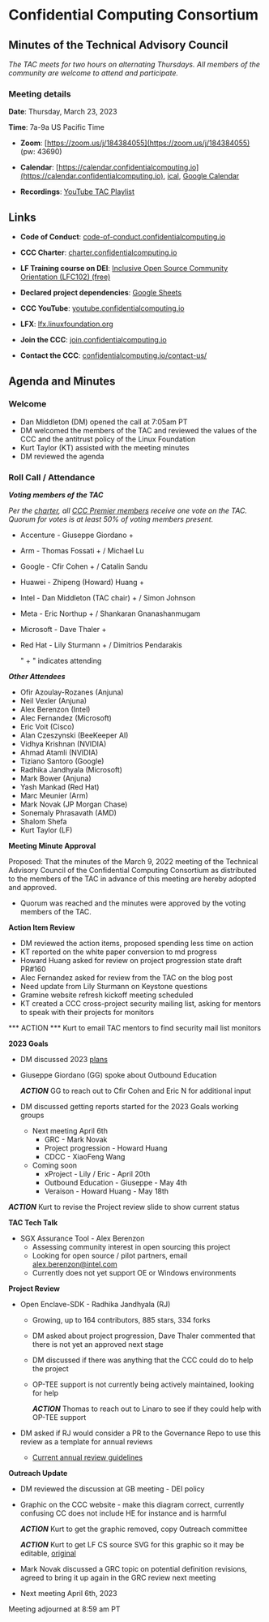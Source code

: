 # Confidential Computing Consortium

## Minutes of the Technical Advisory Council

*The TAC meets for two hours on alternating Thursdays. All members of the community are welcome to attend and participate.*

### Meeting details

**Date**: Thursday, March 23, 2023

**Time**: 7a-9a US Pacific Time

* **Zoom**: [https://zoom.us/j/184384055](https://zoom.us/j/184384055) (pw: 43690)

* **Calendar**: [https://calendar.confidentialcomputing.io](https://calendar.confidentialcomputing.io),
[ical](https://calendar.google.com/calendar/ical/c\_c0pcihr7n2n1k3a38i32d9ag10%40group.calendar.google.com/public/basic.ics),
[Google Calendar](https://calendar.google.com/calendar/u/0/r?cid=c\_c0pcihr7n2n1k3a38i32d9ag10@group.calendar.google.com)

* **Recordings**: [YouTube TAC Playlist](https://www.youtube.com/playlist?list=PLmfkUJc39uMjaB\_I1dYW72I44kr9QzG\_B)

## Links

* **Code of Conduct**: [code-of-conduct.confidentialcomputing.io](https://code-of-conduct.confidentialcomputing.io)

* **CCC Charter**: [charter.confidentialcomputing.io](https://charter.confidentialcomputing.io)

* **LF Training course on DEI**: [Inclusive Open Source Community Orientation (LFC102) (free)](https://training.linuxfoundation.org/training/inclusive-open-source-community-orientation-lfc102/)

* **Declared project dependencies**: [Google Sheets](https://docs.google.com/spreadsheets/d/1UKnbbGWXYLjnPZsox3zmYo59nv3XSXjePfas5E2fER0/edit#gid=0)

* **CCC YouTube**: [youtube.confidentialcomputing.io](https://youtube.confidentialcomputing.io)

* **LFX**: [lfx.linuxfoundation.org](https://lfx.linuxfoundation.org)

* **Join the CCC**: [join.confidentialcomputing.io](https://join.confidentialcomputing.io)

* **Contact the CCC**: [confidentialcomputing.io/contact-us/](https://confidentialcomputing.io/contact-us/)

## Agenda and Minutes

### Welcome

* Dan Middleton (DM) opened the call at 7:05am PT
* DM welcomed the members of the TAC and reviewed the values of the CCC and the antitrust policy of the Linux Foundation
* Kurt Taylor (KT) assisted with the meeting minutes
* DM reviewed the agenda

### Roll Call / Attendance

***Voting members of the TAC***

*Per the [charter](https://charter.confidentialcomputing.io), all [CCC Premier members](https://confidentialcomputing.io/members/) receive one vote on the TAC. Quorum for votes is at least 50% of voting members present.*

* Accenture - Giuseppe Giordano +
* Arm - Thomas Fossati + / Michael Lu
* Google - Cfir Cohen + / Catalin Sandu
* Huawei - Zhipeng (Howard) Huang +
* Intel - Dan Middleton (TAC chair) + / Simon Johnson
* Meta - Eric Northup +  / Shankaran Gnanashanmugam
* Microsoft - Dave Thaler  +
* Red Hat - Lily Sturmann +  / Dimitrios Pendarakis

   " + " indicates attending

***Other Attendees***

* Ofir Azoulay-Rozanes (Anjuna)
* Neil Vexler (Anjuna)
* Alex Berenzon (Intel)
* Alec Fernandez (Microsoft)
* Eric Voit (Cisco)
* Alan Czeszynski (BeeKeeper AI)
* Vidhya Krishnan (NVIDIA)
* Ahmad Atamli (NVIDIA)
* Tiziano Santoro (Google)
* Radhika Jandhyala (Microsoft)
* Mark Bower (Anjuna)
* Yash Mankad (Red Hat)
* Marc Meunier (Arm)
* Mark Novak (JP Morgan Chase)
* Sonemaly Phrasavath (AMD)
* Shalom Shefa
* Kurt Taylor (LF)


**Meeting Minute Approval**

Proposed: That the minutes of the March 9, 2022 meeting of the Technical Advisory Council of the Confidential Computing Consortium as distributed to the members of the TAC in advance of this meeting are hereby adopted and approved.

* Quorum was reached and the minutes were approved by the voting members of the TAC.


**Action Item Review**

* DM reviewed the action items, proposed spending less time on action
* KT reported on the white paper conversion to md progress
* Howard Huang asked for review on project progression state draft PR#160
* Alec Fernandez asked for review from the TAC on the blog post
* Need update from Lily Sturmann on Keystone questions
* Gramine website refresh kickoff meeting scheduled
* KT created a CCC cross-project security mailing list, asking for mentors to speak with their projects for monitors

*** ACTION *** Kurt to email TAC mentors to find security mail list monitors


**2023 Goals**

* DM discussed 2023 [plans](https://docs.google.com/document/d/1BLsI0hv9ybHl-FBNqHp6bJzy6ng8yKs__556bTqBswc/edit)
* Giuseppe Giordano (GG) spoke about Outbound Education

  ***ACTION*** GG to reach out to Cfir Cohen and Eric N for additional input

* DM discussed getting reports started for the 2023 Goals working groups
  * Next meeting April 6th
    * GRC - Mark Novak
    * Project progression - Howard Huang
    * CDCC - XiaoFeng Wang
  * Coming soon
    * xProject - Lily / Eric - April 20th
    * Outbound Education - Giuseppe - May 4th
    * Veraison - Howard Huang - May 18th

***ACTION*** Kurt to revise the Project review slide to show current status


**TAC Tech Talk**

* SGX Assurance Tool - Alex Berenzon
  * Assessing community interest in open sourcing this project
  * Looking for open source / pilot partners, email alex.berenzon@intel.com
  * Currently does not yet support OE or Windows environments


**Project Review**

* Open Enclave-SDK - Radhika Jandhyala (RJ)
  * Growing, up to 164 contributors, 885 stars, 334 forks
  * DM asked about project progression, Dave Thaler commented that there is not yet an approved next stage
  * DM discussed if there was anything that the CCC could do to help the project
  * OP-TEE support is not currently being actively maintained, looking for help
  
    ***ACTION*** Thomas to reach out to Linaro to see if they could help with OP-TEE support

* DM asked if RJ would consider a PR to the Governance Repo to use this review as a template for annual reviews
  * [Current annual review guidelines](https://github.com/confidential-computing/governance/blob/main/project-progression-policy.md#iv-annual-review-process)


**Outreach Update**

* DM reviewed the discussion at GB meeting - DEI policy
* Graphic on the CCC website - make this diagram correct, currently confusing CC does not include HE for instance and is harmful

    ***ACTION*** Kurt to get the graphic removed, copy Outreach committee

    ***ACTION*** Kurt to get LF CS source SVG for this graphic so it may be editable, [original](https://github.com/confidential-computing/governance/blob/main/related-terminology.png)

* Mark Novak discussed a GRC topic on potential definition revisions, agreed to bring it up again in the GRC review next meeting

* Next meeting April 6th, 2023

Meeting adjourned at 8:59 am PT

